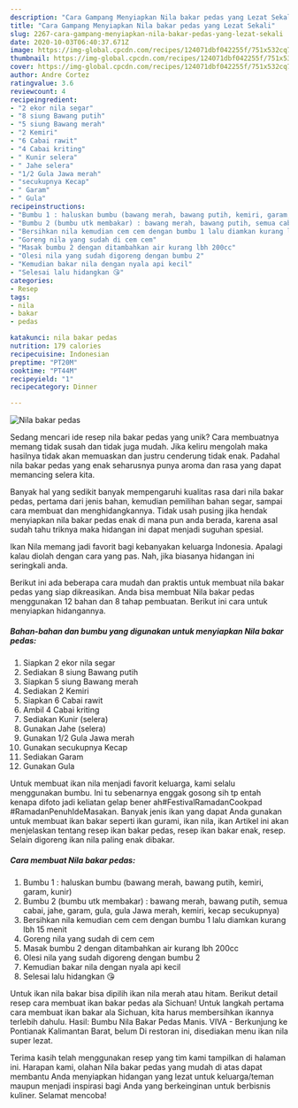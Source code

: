 ```yaml
---
description: "Cara Gampang Menyiapkan Nila bakar pedas yang Lezat Sekali"
title: "Cara Gampang Menyiapkan Nila bakar pedas yang Lezat Sekali"
slug: 2267-cara-gampang-menyiapkan-nila-bakar-pedas-yang-lezat-sekali
date: 2020-10-03T06:40:37.671Z
image: https://img-global.cpcdn.com/recipes/124071dbf042255f/751x532cq70/nila-bakar-pedas-foto-resep-utama.jpg
thumbnail: https://img-global.cpcdn.com/recipes/124071dbf042255f/751x532cq70/nila-bakar-pedas-foto-resep-utama.jpg
cover: https://img-global.cpcdn.com/recipes/124071dbf042255f/751x532cq70/nila-bakar-pedas-foto-resep-utama.jpg
author: Andre Cortez
ratingvalue: 3.6
reviewcount: 4
recipeingredient:
- "2 ekor nila segar"
- "8 siung Bawang putih"
- "5 siung Bawang merah"
- "2 Kemiri"
- "6 Cabai rawit"
- "4 Cabai kriting"
- " Kunir selera"
- " Jahe selera"
- "1/2 Gula Jawa merah"
- "secukupnya Kecap"
- " Garam"
- " Gula"
recipeinstructions:
- "Bumbu 1 : haluskan bumbu (bawang merah, bawang putih, kemiri, garam, kunir)"
- "Bumbu 2 (bumbu utk membakar) : bawang merah, bawang putih, semua cabai, jahe, garam, gula, gula Jawa merah, kemiri, kecap secukupnya)"
- "Bersihkan nila kemudian cem cem dengan bumbu 1 lalu diamkan kurang lbh 15 menit"
- "Goreng nila yang sudah di cem cem"
- "Masak bumbu 2 dengan ditambahkan air kurang lbh 200cc"
- "Olesi nila yang sudah digoreng dengan bumbu 2"
- "Kemudian bakar nila dengan nyala api kecil"
- "Selesai lalu hidangkan 😘"
categories:
- Resep
tags:
- nila
- bakar
- pedas

katakunci: nila bakar pedas 
nutrition: 179 calories
recipecuisine: Indonesian
preptime: "PT20M"
cooktime: "PT44M"
recipeyield: "1"
recipecategory: Dinner

---
```



![Nila bakar pedas](https://img-global.cpcdn.com/recipes/124071dbf042255f/751x532cq70/nila-bakar-pedas-foto-resep-utama.jpg)

Sedang mencari ide resep nila bakar pedas yang unik? Cara membuatnya memang tidak susah dan tidak juga mudah. Jika keliru mengolah maka hasilnya tidak akan memuaskan dan justru cenderung tidak enak. Padahal nila bakar pedas yang enak seharusnya punya aroma dan rasa yang dapat memancing selera kita.

Banyak hal yang sedikit banyak mempengaruhi kualitas rasa dari nila bakar pedas, pertama dari jenis bahan, kemudian pemilihan bahan segar, sampai cara membuat dan menghidangkannya. Tidak usah pusing jika hendak menyiapkan nila bakar pedas enak di mana pun anda berada, karena asal sudah tahu triknya maka hidangan ini dapat menjadi suguhan spesial.

Ikan Nila memang jadi favorit bagi kebanyakan keluarga Indonesia. Apalagi kalau diolah dengan cara yang pas. Nah, jika biasanya hidangan ini seringkali anda.


Berikut ini ada beberapa cara mudah dan praktis untuk membuat nila bakar pedas yang siap dikreasikan. Anda bisa membuat Nila bakar pedas menggunakan 12 bahan dan 8 tahap pembuatan. Berikut ini cara untuk menyiapkan hidangannya.

<!--inarticleads1-->

##### Bahan-bahan dan bumbu yang digunakan untuk menyiapkan Nila bakar pedas:

1. Siapkan 2 ekor nila segar
1. Sediakan 8 siung Bawang putih
1. Siapkan 5 siung Bawang merah
1. Sediakan 2 Kemiri
1. Siapkan 6 Cabai rawit
1. Ambil 4 Cabai kriting
1. Sediakan  Kunir (selera)
1. Gunakan  Jahe (selera)
1. Gunakan 1/2 Gula Jawa merah
1. Gunakan secukupnya Kecap
1. Sediakan  Garam
1. Gunakan  Gula


Untuk membuat ikan nila menjadi favorit keluarga, kami selalu menggunakan bumbu. Ini tu sebenarnya enggak gosong sih tp entah kenapa difoto jadi keliatan gelap bener ah#FestivalRamadanCookpad #RamadanPenuhIdeMasakan. Banyak jenis ikan yang dapat Anda gunakan untuk membuat ikan bakar seperti ikan gurami, ikan nila, ikan Artikel ini akan menjelaskan tentang resep ikan bakar pedas, resep ikan bakar enak, resep. Selain digoreng ikan nila paling enak dibakar. 

<!--inarticleads2-->

##### Cara membuat Nila bakar pedas:

1. Bumbu 1 : haluskan bumbu (bawang merah, bawang putih, kemiri, garam, kunir)
1. Bumbu 2 (bumbu utk membakar) : bawang merah, bawang putih, semua cabai, jahe, garam, gula, gula Jawa merah, kemiri, kecap secukupnya)
1. Bersihkan nila kemudian cem cem dengan bumbu 1 lalu diamkan kurang lbh 15 menit
1. Goreng nila yang sudah di cem cem
1. Masak bumbu 2 dengan ditambahkan air kurang lbh 200cc
1. Olesi nila yang sudah digoreng dengan bumbu 2
1. Kemudian bakar nila dengan nyala api kecil
1. Selesai lalu hidangkan 😘


Untuk ikan nila bakar bisa dipilih ikan nila merah atau hitam. Berikut detail resep cara membuat ikan bakar pedas ala Sichuan! Untuk langkah pertama cara membuat ikan bakar ala Sichuan, kita harus membersihkan ikannya terlebih dahulu. Hasil: Bumbu Nila Bakar Pedas Manis. VIVA - Berkunjung ke Pontianak Kalimantan Barat, belum Di restoran ini, disediakan menu ikan nila super lezat. 

Terima kasih telah menggunakan resep yang tim kami tampilkan di halaman ini. Harapan kami, olahan Nila bakar pedas yang mudah di atas dapat membantu Anda menyiapkan hidangan yang lezat untuk keluarga/teman maupun menjadi inspirasi bagi Anda yang berkeinginan untuk berbisnis kuliner. Selamat mencoba!
